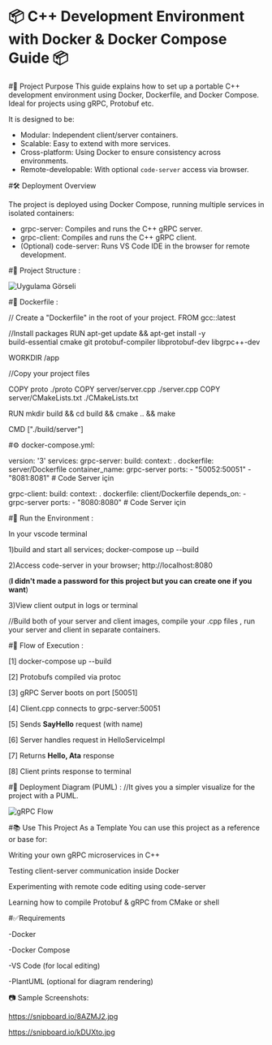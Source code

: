 # 📦 C++ Development Environment with Docker & Docker Compose Guide 📦


#🧩 Project Purpose
This guide explains how to set up a portable C++ development environment using Docker, Dockerfile, and
Docker Compose. Ideal for projects using gRPC, Protobuf etc.

It is designed to be:
- Modular: Independent client/server containers.
- Scalable: Easy to extend with more services.
- Cross-platform: Using Docker to ensure consistency across environments.
- Remote-developable: With optional `code-server` access via browser.

#🛠️ Deployment Overview

The project is deployed using Docker Compose, running multiple services in isolated containers:

- grpc-server: Compiles and runs the C++ gRPC server.
- grpc-client: Compiles and runs the C++ gRPC client.
- (Optional) code-server: Runs VS Code IDE in the browser for remote development.


#📁 Project Structure :

![Uygulama Görseli](https://i.imgur.com/Irwg0Ud.png)




#🐋 Dockerfile :

// Create a "Dockerfile" in the root of your project.
FROM gcc::latest

//Install packages
RUN apt-get update && apt-get install -y \
    build-essential cmake git protobuf-compiler libprotobuf-dev libgrpc++-dev

WORKDIR /app

//Copy your project files

COPY proto ./proto
COPY server/server.cpp ./server.cpp
COPY server/CMakeLists.txt ./CMakeLists.txt

RUN mkdir build && cd build && cmake .. && make

CMD ["./build/server"]

#⚙️ docker-compose.yml:

version: '3'
services:
  grpc-server:
    build:
      context: .
      dockerfile: server/Dockerfile
    container_name: grpc-server
    ports:
      - "50052:50051"
      - "8081:8081"  # Code Server için

  grpc-client:
    build:
      context: .
      dockerfile: client/Dockerfile
    depends_on:
      - grpc-server
    ports:
      - "8080:8080"  # Code Server için


#🚀 Run the Environment :

In your vscode terminal 

1)build and start all services;
docker-compose up --build

2)Access code-server in your browser;
http://localhost:8080

(**I didn't made a password for this project but you can create one if you want**)

3)View client output in logs or terminal


//Build both of your server and client images, compile your .cpp files
 , run your server and client in separate containers.

#📌 Flow of Execution :

[1] docker-compose up --build

[2] Protobufs compiled via protoc
    
[3] gRPC Server boots on port [50051]
    
[4] Client.cpp connects to grpc-server:50051
    
[5] Sends **SayHello** request (with name)
    
[6] Server handles request in HelloServiceImpl
    
[7] Returns **Hello, Ata** response
    
[8] Client prints response to terminal

#🎨 Deployment Diagram (PUML) :
//It gives you a simpler visualize for the project with a PUML.

![gRPC Flow](https://uml.planttext.com/plantuml/png/XPAnJiCm48RtUufJftO8TAmOK55IYMwe7HY08N5EKTJKv_gSCA2yEtOS6bg1UeE7-x-xttVsMbnkNNji85UEBMRKKSE6B83cad2MiJgGnMSMDyClG1yNGif7mq8_sgHNrgX4o7OUKgnTNckolx4GRzNk9SNzGBthUSJlb36B3ynb5CuL_LyMggb9kriMwK1vYuXF5b7urqBvy_OKhrJWDjk4zXCV-_lqLVCUUe3pdZ597WE43_Ya58bWL-TOMFxqNN1ks3fSBLVB1GGem74fdj-KjHEyzszMj9MWS6iLORW1nAakyJtfKd3OnevEBOc3KGlOM765YM4j16kV2t_a6m00)



#📚 Use This Project As a Template
You can use this project as a reference or base for:

Writing your own gRPC microservices in C++

Testing client-server communication inside Docker

Experimenting with remote code editing using code-server

Learning how to compile Protobuf & gRPC from CMake or shell

#✅Requirements

-Docker

-Docker Compose

-VS Code (for local editing)

-PlantUML (optional for diagram rendering)

📷 Sample Screenshots:

https://snipboard.io/8AZMJ2.jpg

https://snipboard.io/kDUXto.jpg


